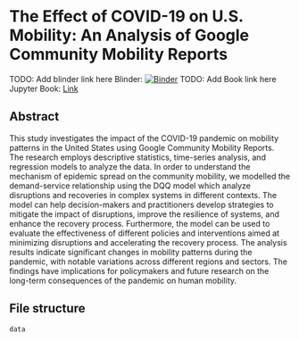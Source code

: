# The Effect of COVID-19 on U.S. Mobility: An Analysis of Google Community Mobility Reports
TODO: Add blinder link here
Blinder: [![Binder](https://mybinder.org/badge_logo.svg)]()
TODO: Add Book link here
Jupyter Book: [Link]()

## Abstract
This study investigates the impact of the COVID-19 pandemic on mobility patterns in the United States using Google Community Mobility Reports. The research employs descriptive statistics, time-series analysis, and regression models to analyze the data. In order to understand the mechanism of epidemic spread on the community mobility, we modelled the demand-service relationship using the DQQ model which analyze disruptions and recoveries in complex systems in different contexts. The model can help decision-makers and practitioners develop strategies to mitigate the impact of disruptions, improve the resilience of systems, and enhance the recovery process. Furthermore, the model can be used to evaluate the effectiveness of different policies and interventions aimed at minimizing disruptions and accelerating the recovery process. The analysis results indicate significant changes in mobility patterns during the pandemic, with notable variations across different regions and sectors. The findings have implications for policymakers and future research on the long-term consequences of the pandemic on human mobility.

## File structure
`data`
